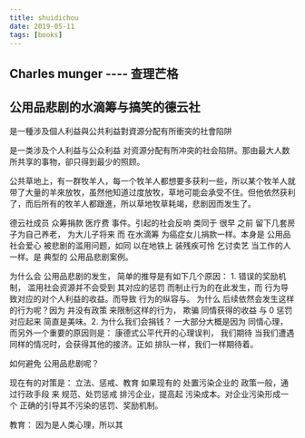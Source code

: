 ```yaml
---
title: shuidichou
date: 2019-05-11
tags: [books]
---
```


Charles munger ---- 查理芒格
----------------

## 公用品悲剧的水滴筹与搞笑的德云社

是一種涉及個人利益與公共利益對資源分配有所衝突的社會陷阱

是一类涉及个人利益与公众利益 对资源分配有所冲突的社会陷阱。那由最大人数所共享的事物，卻只得到最少的照顾。

公共草地上，有一群牧羊人，每一个牧羊人都想要多获利一些，所以某个牧羊人就带了大量的羊來放牧，虽然他知道过度放牧，草地可能会承受不住。但他依然获利了，而后所有的牧羊人都跟進，所以草地牧草耗竭，悲剧因而发生了。


德云社成员 众筹捐款 医疗费 事件。引起的社会反响 类同于 很早 之前 留下几套房子为自己养老， 为大儿子将来 而 在水滴筹 为癌症女儿捐款一样。本身是 公用品 社会爱心 被悲剧的滥用问题，如同 以在地铁上 装残疾可怜 乞讨卖艺 当工作的人一样。是 典型的 公用品悲剧案例。

为什么会 公用品悲剧的发生， 简单的推导是有如下几个原因： 1. 错误的奖励机制， 滥用社会资源并不会受到 其对应的惩罚 而制止行为的在此发生，而 行为导致对应的对个人利益的收益。而导致 行为的纵容与。 为什么 后续依然会发生这样的行为呢？因为 并没有政策 来限制这样的行为， 欺骗 同情获得的收益 与 0 惩罚对应起来 简直是美味。2. 为什么我们会捐钱？ 一大部分大概是因为  同情心理， 而另外一个重要的原因则是： 康德式公平代开的心理误判， 我们期待 当我们遭遇同样的情况时，会获得其他的接济。正如 排队一样，我们一样期待着。

如何避免  公用品悲剧呢？

现在有的对策是： 立法、惩戒、教育
如果现有的 处置污染企业的 政策一般，通过行政手段 来 规范、处罚惩戒  排污企业，提高起 污染成本。对企业污染形成一个 正确的引导其不污染的惩罚、奖励机制。

教育： 因为是人类心理，所以其
